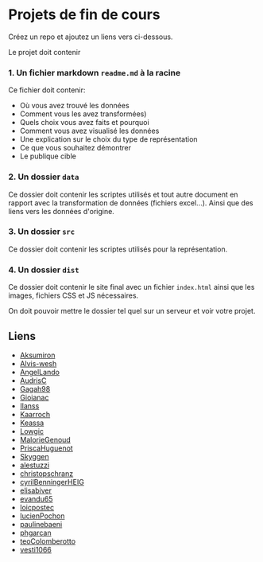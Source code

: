# Projets de fin de cours

Créez un repo et ajoutez un liens vers ci-dessous.

Le projet doit contenir

### 1. Un fichier markdown `readme.md` à la racine

Ce fichier doit contenir:

- Où vous avez trouvé les données
- Comment vous les avez transformées)
- Quels choix vous avez faits et pourquoi
- Comment vous avez visualisé les données
- Une explication sur le choix du type de représentation
- Ce que vous souhaitez démontrer
- Le publique cible

### 2. Un dossier `data`

Ce dossier doit contenir les scriptes utilisés et tout autre document en rapport avec la transformation de données (fichiers excel...). Ainsi que des liens vers les données d'origine.

### 3. Un dossier `src`

Ce dossier doit contenir les scriptes utilisés pour la représentation.

### 4. Un dossier `dist`

Ce dossier doit contenir le site final avec un fichier `index.html` ainsi que les images, fichiers CSS et JS nécessaires.

On doit pouvoir mettre le dossier tel quel sur un serveur et voir votre projet.

## Liens

* [Aksumiron](https://github.com/Aksumiron/projet-VisDon)
* [Alvis-wesh](https://github.com/Alvis-wesh/Projet_VisDon_Final)
* [AngelLando](https://github.com/AngelLando/visdon_project)
* [AudrisC](https://github.com/AudrisC/Projet_VisDon)
* [Gagah98](https://github.com/Gagah98/datavis-project)
* [Gioianac](https://github.com/Gioianac/projet_visualDon)
* [Ilanss](https://github.com/Ilanss/Projet-DataVis)
* [Kaarroch](https://github.com/Kaarroch/VisualDon-Examen)
* [Keassa]()
* [Lowgic](https://github.com/Lowgic/projet-visualdon)
* [MalorieGenoud](https://github.com/MalorieGenoud/Projet_VisualDon)
* [PriscaHuguenot](https://github.com/MalorieGenoud/Projet_VisualDon)
* [Skyggen](https://github.com/Skyggen/ProjetDataVis)
* [alestuzzi](https://github.com/alestuzzi/projet_visDon)
* [christopschranz](https://github.com/christopschranz/projetVisuDon)
* [cyrilBenningerHEIG](https://github.com/cyrilBenningerHEIG/DataVis-Projet)
* [elisabiver](https://github.com/elisabiver/visualDon)
* [evandu65](https://github.com/evandu65/heig-plastics-svg)
* [loicpostec](https://github.com/loicpostec/Datavis-project)
* [lucienPochon](https://github.com/lucienPochon/VisualDonProject)
* [paulinebaeni](https://github.com/paulinebaeni/projetfinal)
* [phgarcan](https://github.com/phgarcan/random-eat)
* [teoColomberotto](https://github.com/teoColomberotto/VisDonn_Project_TeoColomberotto)
* [vesti1066](https://github.com/vesti1066/projet_visualdon)

